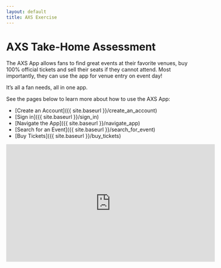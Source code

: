 ```yaml
---
layout: default
title: AXS Exercise
---
```

# AXS Take-Home Assessment

The AXS App allows fans to find great events at their favorite venues, buy 100% official tickets and sell their seats if they cannot attend. Most importantly, they can use the app for venue entry on event day!

It’s all a fan needs, all in one app.

See the pages below to learn more about how to use the AXS App:
- [Create an Account]({{ site.baseurl }}/create_an_account)
- [Sign in]({{ site.baseurl }}/sign_in)
- [Navigate the App]({{ site.baseurl }}/navigate_app)
- [Search for an Event]({{ site.baseurl }}/search_for_event)
- [Buy Tickets]({{ site.baseurl }}/buy_tickets)

<iframe width="560" height="315" src="https://www.youtube.com/embed/6nEDt4tAcjg?si=cq-pWb2UDCp8AHsd" title="YouTube video player" frameborder="0" allow="accelerometer; autoplay; clipboard-write; encrypted-media; gyroscope; picture-in-picture; web-share" referrerpolicy="strict-origin-when-cross-origin" allowfullscreen></iframe>